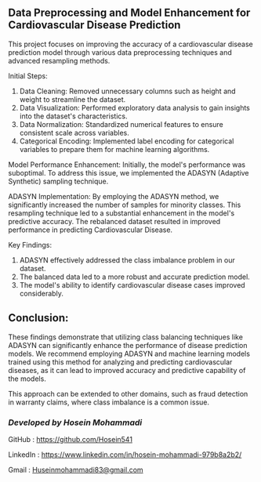## Data Preprocessing and Model Enhancement for Cardiovascular Disease Prediction

This project focuses on improving the accuracy of a cardiovascular disease prediction model through various data preprocessing techniques and advanced resampling methods.

Initial Steps:
1. Data Cleaning: Removed unnecessary columns such as height and weight to streamline the dataset.
2. Data Visualization: Performed exploratory data analysis to gain insights into the dataset's characteristics.
3. Data Normalization: Standardized numerical features to ensure consistent scale across variables.
4. Categorical Encoding: Implemented label encoding for categorical variables to prepare them for machine learning algorithms.

Model Performance Enhancement:
Initially, the model's performance was suboptimal. To address this issue, we implemented the ADASYN (Adaptive Synthetic) sampling technique.

ADASYN Implementation:
By employing the ADASYN method, we significantly increased the number of samples for minority classes. This resampling technique led to a substantial enhancement in the model's predictive accuracy. The rebalanced dataset resulted in improved performance in predicting Cardiovascular Disease.

Key Findings:
1. ADASYN effectively addressed the class imbalance problem in our dataset.
2. The balanced data led to a more robust and accurate prediction model.
3. The model's ability to identify cardiovascular disease cases improved considerably.

## Conclusion:
These findings demonstrate that utilizing class balancing techniques like ADASYN can significantly enhance the performance of disease prediction models. We recommend employing ADASYN and machine learning models trained using this method for analyzing and predicting cardiovascular diseases, as it can lead to improved accuracy and predictive capability of the models.

This approach can be extended to other domains, such as fraud detection in warranty claims, where class imbalance is a common issue.

### *Developed by Hosein Mohammadi*

GitHub : https://github.com/Hosein541

LinkedIn : https://www.linkedin.com/in/hosein-mohammadi-979b8a2b2/

Gmail : Huseinmohammadi83@gmail.com
